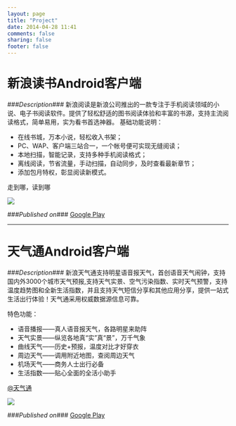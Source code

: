 ```yaml
---
layout: page
title: "Project"
date: 2014-04-28 11:41
comments: false
sharing: false
footer: false
---
```

新浪读书Android客户端
==============
###_Description_###
   新浪阅读是新浪公司推出的一款专注于手机阅读领域的小说、电子书阅读软件。提供了轻松舒适的图书阅读体验和丰富的书源，支持主流阅读格式，简单易用，实为看书首选神器。
基础功能说明： 

* 在线书城，万本小说，轻松收入书架； 
* PC、WAP、客户端三站合一，一个帐号便可实现无缝阅读； 
* 本地扫描，智能记录，支持多种手机阅读格式；
* 离线阅读，节省流量，手动扫描，自动同步，及时查看最新章节； 
* 添加包月特权，彰显阅读新模式。

走到哪，读到哪

![](/media/projects/SinaBook_2014-04-28-11-47-34.png)

###_Published on_###
[Google Play](https://play.google.com/store/apps/details?id=com.sina.book)

- - -
天气通Android客户端
==============
###_Description_###
   新浪天气通支持明星语音报天气，首创语音天气闹钟，支持国内外3000个城市天气预报,支持天气实景、空气污染指数、实时天气预警，支持温度趋势图和全新生活指数，并且支持天气短信分享和其他应用分享，提供一站式生活出行体验！天气通采用权威数据源信息可靠。

特色功能：

* 语音播报——真人语音报天气，各路明星来助阵
* 天气实景——纵览各地真“实”真“景”，万千气象
* 曲线天气——历史+预报，温度对比才好穿衣
* 周边天气——调用附近地图，查阅周边天气
* 机场天气——商务人士出行必备
* 生活指数——贴心全面的全活小助手

[@天气通](http://weibo.com/tqtong)

![](/media/projects/tqt_2014-04-28-12-39-46.png)

###_Published on_###
[Google Play](https://play.google.com/store/apps/details?id=sina.mobile.tianqitong)

